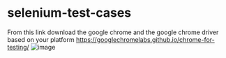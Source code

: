 # selenium-test-cases

From this link download the google chrome and the google chrome driver based on your platform
https://googlechromelabs.github.io/chrome-for-testing/
![image](https://github.com/Devsproutsai/selenium-test-cases/assets/145147092/d22ae066-aaff-4741-8dcf-32f4995856e5)
